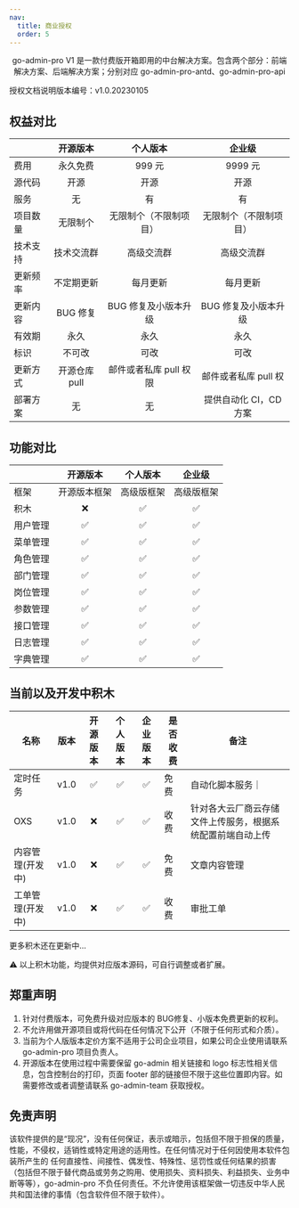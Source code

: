 ```yaml
---
nav:
  title: 商业授权
  order: 5
---
```



<div align="center">

go-admin-pro V1 是一款付费版开箱即用的中台解决方案。包含两个部分：前端解决方案、后端解决方案；分别对应 go-admin-pro-antd、go-admin-pro-api

</div>

授权文档说明版本编号：v1.0.20230105

## 权益对比

|          |  开源版本  |        个人版本        |         企业级         |
| -------- | :--------: | :--------------------: | :--------------------: |
| 费用     |  永久免费  |         999 元         |        9999 元         |
| 源代码   |    开源    |          开源          |          开源          |
| 服务     |     无     |           有           |           有           |
| 项目数量 |  无限制个  | 无限制个（不限制项目） | 无限制个（不限制项目） |
| 技术支持 | 技术交流群 |       高级交流群       |       高级交流群       |
| 更新频率 | 不定期更新 |        每月更新        |        每月更新        |
| 更新内容 |  BUG 修复  |  BUG 修复及小版本升级  |  BUG 修复及小版本升级  |
| 有效期   |    永久    |          永久          |          永久          |
| 标识     |   不可改   |          可改          |          可改          |
| 更新方式 |     开源仓库pull     | 邮件或者私库 pull 权限 |  邮件或者私库 pull 权  |
| 部署方案 |     无     |           无           | 提供自动化 CI，CD 方案 |

## 功能对比

|          |   开源版本   |  个人版本  |   企业级   |
| -------- | :----------: | :--------: | :--------: |
| 框架     | 开源版本框架 | 高级版框架 | 高级版框架 |
| 积木     |      ❌      |     ✅     |     ✅     |
| 用户管理 |      ✅      |     ✅     |     ✅     |
| 菜单管理 |      ✅      |     ✅     |     ✅     |
| 角色管理 |      ✅      |     ✅     |     ✅     |
| 部门管理 |      ✅      |     ✅     |     ✅     |
| 岗位管理 |      ✅      |     ✅     |     ✅     |
| 参数管理 |      ✅      |     ✅     |     ✅     |
| 接口管理 |      ✅      |     ✅     |     ✅     |
| 日志管理 |      ✅      |     ✅     |     ✅     |
| 字典管理 |      ✅      |     ✅     |     ✅     |

## 当前以及开发中积木

| 名称             |版本| 开源版本 | 个人版本 | 企业版本 | 是否收费 |备注
| ---------------- |--| :------: | :---------: | :---------: | -------- |-------- |
| 定时任务         | v1.0|   ✅    |     ✅      |     ✅      | 免费     | 自动化脚本服务｜
| OXS              | v1.0 |  ❌    |     ✅      |     ✅      | 收费     |针对各大云厂商云存储文件上传服务，根据系统配置前端自动上传
| 内容管理(开发中) |  v1.0  |❌    |     ✅      |     ✅      | 免费     | 文章内容管理
| 工单管理(开发中) |  v1.0  |❌    |     ✅      |     ✅      | 收费     | 审批工单

更多积木还在更新中...

⚠️ 以上积木功能，均提供对应版本源码，可自行调整或者扩展。

## 郑重声明

1. 针对付费版本，可免费升级对应版本的 BUG修复、小版本免费更新的权利。
2. 不允许用做开源项目或将代码在任何情况下公开（不限于任何形式和介质）。
3. 当前为个人版版本定价方案不适用于公司企业项目，如果公司企业使用请联系 go-admin-pro 项目负责人。
4. 开源版本在使用过程中需要保留 go-admin 相关链接和 logo 标志性相关信息，包含控制台的打印，页面 footer 部的链接但不限于这些位置即内容。如需要修改或者调整请联系 go-admin-team 获取授权。

## 免责声明

该软件提供的是“现况”，没有任何保证，表示或暗示，包括但不限于担保的质量，性能，不侵权，适销性或特定用途的适用性。在任何情况对于任何因使用本软件包装所产生的 任何直接性、间接性、偶发性、特殊性、惩罚性或任何结果的损害（包括但不限于替代商品或劳务之购用、使用损失、资料损失、利益损失、业务中断等等），go-admin-pro 不负任何责任。不允许使用该框架做一切违反中华人民共和国法律的事情（包含软件但不限于软件）。
